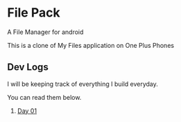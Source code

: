 # File Pack
A File Manager for android

This is a clone of My Files application on One Plus Phones


## Dev Logs

I will be keeping track of everything I build everyday.

You can read them below.

1. [Day 01](docs/dev_log_01.md)